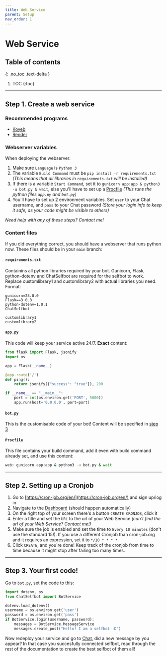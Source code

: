 ```yaml
---
title: Web Service
parent: Setup
nav_order: 1
---
```


# Web Service

## Table of contents
{: .no_toc .text-delta }

1. TOC
{:toc}

---

## Step 1. Create a web service

### Recommended programs
- [Koyeb](https://koyeb.com)
- [Render](https://render.com)

### Webserver variables
When deploying the webserver:
1. Make sure `Language` is `Python 3`
2. The variable `Build Command` must be `pip install -r requirements.txt`
  *(This means that all libraries in `requirements.txt` will be installed)*
4. If there is a variable `Start Command`, set it to `gunicorn app:app & python3 -u bot.py & wait`, else you'll have to set up a [Procfile](#Content%20files)
  *(This runs the python files `app.py` and `bot.py`)*
5. You'll have to set up 2 environment variables. Set `user` to your Chat username, and `pass` to your Chat password
  *(Store your login info to keep it safe, as your code might be visible to others)*

*Need help with any of these steps? Contact me!*

### Content files
If you did everything correct, you should have a webserver that runs python now.
These files should be in your `main` branch:
#### `requirements.txt`
Containins all python libraries required by your bot. Gunicorn, Flask, python-dotenv and ChatSelfbot are required for the selfbot to work. Replace customlibrary1 and customlibrary2 with actual libraries you need. Format:
```text
gunicorn=23.0.0
Flask==3.0.3
python-dotenv=1.0.1
ChatSelfbot

customlibrary1
customlibrary2
```
#### `app.py`
This code will keep your service active 24/7. **Exact** content:
```py
from flask import Flask, jsonify
import os

app = Flask(__name__)

@app.route('/')
def ping():
    return jsonify({"success": "true"}), 200

if __name__ == "__main__":
    port = int(os.environ.get('PORT', 5000))
    app.run(host='0.0.0.0', port=port)
```
#### `bot.py`
This is the customisable code of your bot! Content will be specified in [step 3](#step-3-your-first-code)
#### `Procfile`
This file contains your build command, add it even with build command already set, and use this content:
```sh
web: gunicorn app:app & python3 -u bot.py & wait
```

---

## Step 2. Setting up a Cronjob
1. Go to [https://cron-job.org/en/](https://cron-job.org/en/) and sign up/log in
2. Navigate to the [Dashboard](https://console.cron-job.org/dashboard) (should happen automatically)
3. On the right top of your screen there's a button `CREATE CRONJOB`, click it
4. Enter a title and set the `URL` to the url of your Web Service
   *(can't find the url of your Web Service? Contact me!)*
5. Make sure the job is enabled and set the time to `Every 10 minutes` (don't use the standard 15!). If you use a different Cronjob than cron-job.org and it requires an expression, set it to `*/10 * * * *`
6. Click `CREATE`, and you're done! Keep track of the cronjob from time to time because it might stop after failing too many times.

---

## Step 3. Your first code!
Go to `bot.py`, set the code to this:
```py
import dotenv, os
from ChatSelfbot import BotService

dotenv.load_dotenv()
username = os.environ.get('user')
password = os.environ.get('pass')
if BotService.login(username, password):
    messages = BotService.MessageService
    messages.create_post("Hello! I am a selfbot :D")
```
Now redeploy your service and go to [Chat](https://chat.jonazwetsloot.nl/timeline?sort=time), did a new message by you appear? In that case you succesfully connected selfbot, read through the rest of the documentation to create the best selfbot of them all!
